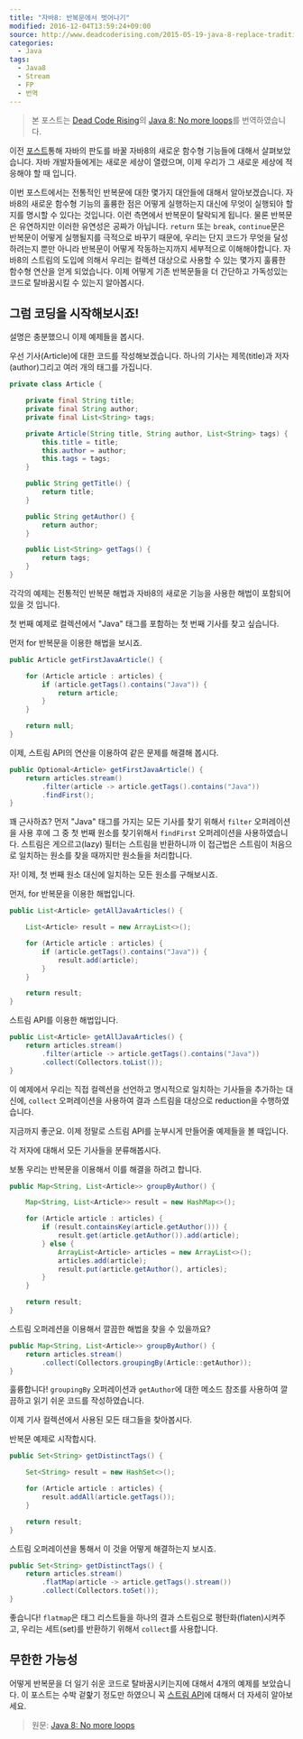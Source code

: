 ```yaml
---
title: "자바8: 반복문에서 벗어나기"
modified: 2016-12-04T13:59:24+09:00
source: http://www.deadcoderising.com/2015-05-19-java-8-replace-traditional-for-loops-with-intstreams/
categories: 
  - Java
tags:
  - Java8
  - Stream
  - FP
  - 번역
---
```


> 본 포스트는 [Dead Code Rising](http://www.deadcoderising.com/)의 [Java 8: No more loops](http://www.deadcoderising.com/java-8-no-more-loops/)를 번역하였습니다.

이전 [포스트](http://www.deadcoderising.com/java-8-no-more-loops/)통해 자바의 판도를 바꿀 자바8의 새로운 함수형 기능들에 대해서 살펴보았습니다.
자바 개발자들에게는 새로운 세상이 열렸으며, 이제 우리가 그 새로운 세상에 적응해야 할 때 입니다.

이번 포스트에서는 전통적인 반복문에 대한 몇가지 대안들에 대해서 알아보겠습니다.
자바8의 새로운 함수형 기능의 훌륭한 점은 어떻게 실행하는지 대신에 무엇이 실행되야 할지를 명시할 수 있다는 것입니다.
이런 측면에서 반복문이 탈락되게 됩니다.
물론 반복문은 유연하지만 이러한 유연성은 공짜가 아닙니다.
`return` 또는 `break`, `continue`문은 반복문이 어떻게 실행될지를 극적으로 바꾸기 때문에,
우리는 단지 코드가 무엇을 달성하려는지 뿐만 아니라 반복문이 어떻게 작동하는지까지 세부적으로 이해해야합니다.
자바8의 스트림의 도입에 의해서 우리는 컬렉션 대상으로 사용할 수 있는 몇가지 훌륭한 함수형 연산을 얻게 되었습니다.
이제 어떻게 기존 반복문들을 더 간단하고 가독성있는 코드로 탈바꿈시킬 수 있는지 알아봅시다.

## 그럼 코딩을 시작해보시죠!

설명은 충분했으니 이제 예제들을 봅시다.

우선 기사(Article)에 대한 코드를 작성해보겠습니다.
하나의 기사는 제목(title)과 저자(author)그리고 여러 개의 태그를 가집니다.

```java
private class Article {

    private final String title;
    private final String author;
    private final List<String> tags;

    private Article(String title, String author, List<String> tags) {
        this.title = title;
        this.author = author;
        this.tags = tags;
    }

    public String getTitle() {
        return title;
    }

    public String getAuthor() {
        return author;
    }

    public List<String> getTags() {
        return tags;
    }
}
```

각각의 예제는 전통적인 반복문 해법과 자바8의 새로운 기능을 사용한 해법이 포함되어 있을 것 입니다.

첫 번째 예제로 컬렉션에서 "Java" 태그를 포함하는 첫 번째 기사를 찾고 싶습니다.

먼저 for 반복문을 이용한 해법을 보시죠.

```java
public Article getFirstJavaArticle() {

    for (Article article : articles) {
        if (article.getTags().contains("Java")) {
            return article;
        }
    }

    return null;
}
```

이제, 스트림 API의 연산을 이용하여 같은 문제를 해결해 봅시다.

```java
public Optional<Article> getFirstJavaArticle() {  
    return articles.stream()
        .filter(article -> article.getTags().contains("Java"))
        .findFirst();
}
```

꽤 근사하죠?
먼저 "Java" 태그를 가지는 모든 기사를 찾기 위해서 `filter` 오퍼레이션을 사용 후에 그 중 첫 번째 원소를 찾기위해서 `findFirst` 오퍼레이션을 사용하였습니다.
스트림은 게으르고(lazy) 필터는 스트림을 반환하니까 이 접근법은 스트림이 처음으로 일치하는 원소를 찾을 때까지만 원소들을 처리합니다.

자! 이제, 첫 번째 원소 대신에 일치하는 모든 원소를 구해보시죠.

먼저, for 반복문을 이용한 해법입니다.

```java
public List<Article> getAllJavaArticles() {

    List<Article> result = new ArrayList<>();

    for (Article article : articles) {
        if (article.getTags().contains("Java")) {
            result.add(article);
        }
    }

    return result;
}
```

스트림 API를 이용한 해법입니다.

```java
public List<Article> getAllJavaArticles() {  
    return articles.stream()
        .filter(article -> article.getTags().contains("Java"))
        .collect(Collectors.toList());
}
```

이 예제에서 우리는 직접 컬렉션을 선언하고 명시적으로 일치하는 기사들을 추가하는 대신에, `collect` 오퍼레이션을 사용하여 결과 스트림을 대상으로 reduction을 수행하였습니다.

지금까지 좋군요. 이제 정말로 스트림 API를 눈부시게 만들어줄 예제들을 볼 때입니다.

각 저자에 대해서 모든 기사들을 분류해봅시다.

보통 우리는 반복문을 이용해서 이를 해결을 하려고 합니다.

```java
public Map<String, List<Article>> groupByAuthor() {

    Map<String, List<Article>> result = new HashMap<>();

    for (Article article : articles) {
        if (result.containsKey(article.getAuthor())) {
            result.get(article.getAuthor()).add(article);
        } else {
            ArrayList<Article> articles = new ArrayList<>();
            articles.add(article);
            result.put(article.getAuthor(), articles);
        }
    }

    return result;
}
```

스트림 오퍼레션을 이용해서 깔끔한 해법을 찾을 수 있을까요?

```java
public Map<String, List<Article>> groupByAuthor() {  
    return articles.stream()
        .collect(Collectors.groupingBy(Article::getAuthor));
}
```

훌륭합니다! `groupingBy` 오퍼레이션과 `getAuthor`에 대한 메소드 참조를 사용하여 깔끔하고 읽기 쉬운 코드를 작성하였습니다.

이제 기사 컬렉션에서 사용된 모든 태그들을 찾아봅시다.

반복문 예제로 시작합시다.

```java
public Set<String> getDistinctTags() {

    Set<String> result = new HashSet<>();

    for (Article article : articles) {
        result.addAll(article.getTags());
    }

    return result;
}
```

스트림 오퍼레이션을 통해서 이 것을 어떻게 해결하는지 보시죠.

```java
public Set<String> getDistinctTags() {  
    return articles.stream()
        .flatMap(article -> article.getTags().stream())
        .collect(Collectors.toSet());
}
```

좋습니다! `flatmap`은 태그 리스트들을 하나의 결과 스트림으로 평탄화(flaten)시켜주고, 우리는 세트(set)를 반환하기 위해서 `collect`를 사용합니다.

## 무한한 가능성

어떻게 반복문을 더 일기 쉬운 코드로 탈바꿈시키는지에 대해서 4개의 예제를 보았습니다.
이 포스트는 수박 겉핥기 정도만 하였으니 꼭 [스트림 API](
http://docs.oracle.com/javase/8/docs/api/java/util/stream/package-summary.html)에 대해서 더 자세히 알아보세요.


> 원문: [Java 8: No more loops](http://www.deadcoderising.com/java-8-no-more-loops/)